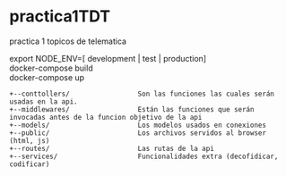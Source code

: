# practica1TDT
practica 1 topicos de telematica

export NODE_ENV=[ development | test | production] <br>
docker-compose build <br>
docker-compose up <br>


```Saam/ <br>
+--conttollers/                 Son las funciones las cuales serán usadas en la api.
+--middlewares/                 Están las funciones que serán invocadas antes de la funcion objetivo de la api
+--models/                      Los modelos usados en conexiones                 
+--public/                      Los archivos servidos al browser (html, js)
+--routes/                      Las rutas de la api
+--services/                    Funcionalidades extra (decofidicar, codificar)
```
                          
